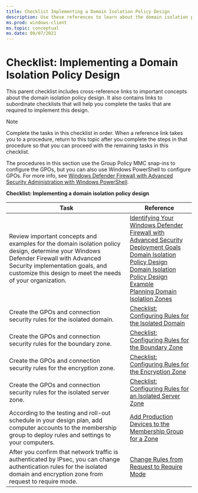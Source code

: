 ```yaml
---
title: Checklist Implementing a Domain Isolation Policy Design 
description: Use these references to learn about the domain isolation policy design and links to other checklists to complete tasks require to implement this design.
ms.prod: windows-client
ms.topic: conceptual
ms.date: 09/07/2021
---
```


# Checklist: Implementing a Domain Isolation Policy Design


This parent checklist includes cross-reference links to important concepts about the domain isolation policy design. It also contains links to subordinate checklists that will help you complete the tasks that are required to implement this design.

> [!NOTE]
> Complete the tasks in this checklist in order. When a reference link takes you to a procedure, return to this topic after you complete the steps in that procedure so that you can proceed with the remaining tasks in this checklist.

The procedures in this section use the Group Policy MMC snap-ins to configure the GPOs, but you can also use Windows PowerShell to configure GPOs. For more info, see [Windows Defender Firewall with Advanced Security Administration with Windows PowerShell](windows-firewall-with-advanced-security-administration-with-windows-powershell.md).

**Checklist: Implementing a domain isolation policy design**

| Task | Reference |
| - | - |
| Review important concepts and examples for the domain isolation policy design, determine your Windows Defender Firewall with Advanced Security implementation goals, and customize this design to meet the needs of your organization.| [Identifying Your Windows Defender Firewall with Advanced Security Deployment Goals](identifying-your-windows-firewall-with-advanced-security-deployment-goals.md)<br/>[Domain Isolation Policy Design](domain-isolation-policy-design.md)<br/>[Domain Isolation Policy Design Example](domain-isolation-policy-design-example.md)<br/>[Planning Domain Isolation Zones](planning-domain-isolation-zones.md) |
| Create the GPOs and connection security rules for the isolated domain.| [Checklist: Configuring Rules for the Isolated Domain](checklist-configuring-rules-for-the-isolated-domain.md)| 
| Create the GPOs and connection security rules for the boundary zone.| [Checklist: Configuring Rules for the Boundary Zone](checklist-configuring-rules-for-the-boundary-zone.md)| 
| Create the GPOs and connection security rules for the encryption zone.| [Checklist: Configuring Rules for the Encryption Zone](checklist-configuring-rules-for-the-encryption-zone.md)| 
| Create the GPOs and connection security rules for the isolated server zone.| [Checklist: Configuring Rules for an Isolated Server Zone](checklist-configuring-rules-for-an-isolated-server-zone.md)| 
| According to the testing and roll-out schedule in your design plan, add computer accounts to the membership group to deploy rules and settings to your computers.| [Add Production Devices to the Membership Group for a Zone](add-production-devices-to-the-membership-group-for-a-zone.md)| 
| After you confirm that network traffic is authenticated by IPsec, you can change authentication rules for the isolated domain and encryption zone from request to require mode.| [Change Rules from Request to Require Mode](change-rules-from-request-to-require-mode.md)| 
